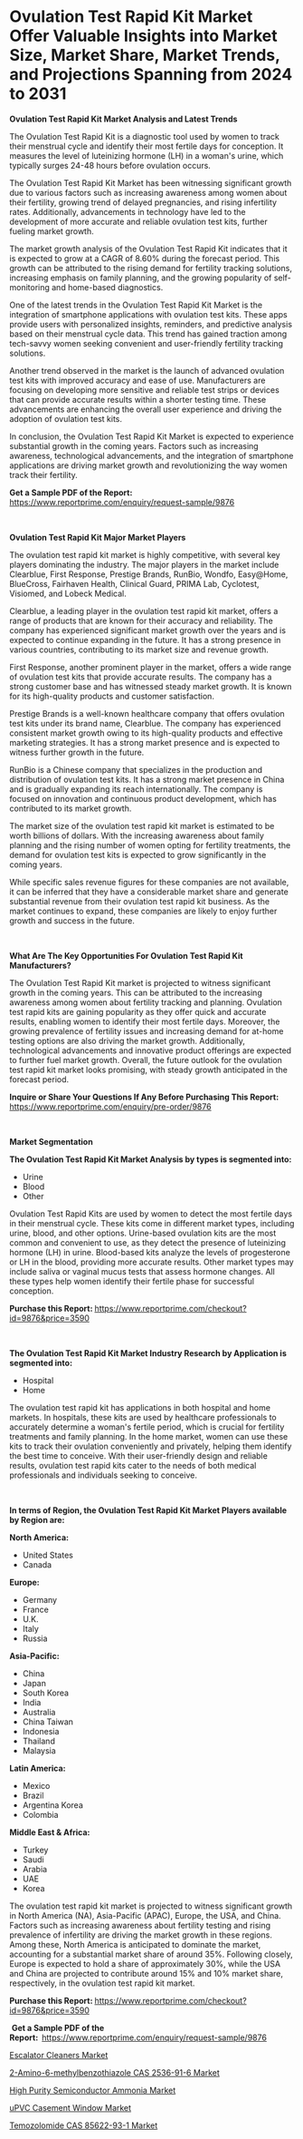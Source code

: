 <p><h1>Ovulation Test Rapid Kit Market Offer Valuable Insights into Market Size, Market Share, Market Trends, and Projections Spanning from 2024 to 2031</h1></p><p><strong>Ovulation Test Rapid Kit Market Analysis and Latest Trends</strong></p>
<p><p>The Ovulation Test Rapid Kit is a diagnostic tool used by women to track their menstrual cycle and identify their most fertile days for conception. It measures the level of luteinizing hormone (LH) in a woman's urine, which typically surges 24-48 hours before ovulation occurs.</p><p>The Ovulation Test Rapid Kit Market has been witnessing significant growth due to various factors such as increasing awareness among women about their fertility, growing trend of delayed pregnancies, and rising infertility rates. Additionally, advancements in technology have led to the development of more accurate and reliable ovulation test kits, further fueling market growth.</p><p>The market growth analysis of the Ovulation Test Rapid Kit indicates that it is expected to grow at a CAGR of 8.60% during the forecast period. This growth can be attributed to the rising demand for fertility tracking solutions, increasing emphasis on family planning, and the growing popularity of self-monitoring and home-based diagnostics.</p><p>One of the latest trends in the Ovulation Test Rapid Kit Market is the integration of smartphone applications with ovulation test kits. These apps provide users with personalized insights, reminders, and predictive analysis based on their menstrual cycle data. This trend has gained traction among tech-savvy women seeking convenient and user-friendly fertility tracking solutions.</p><p>Another trend observed in the market is the launch of advanced ovulation test kits with improved accuracy and ease of use. Manufacturers are focusing on developing more sensitive and reliable test strips or devices that can provide accurate results within a shorter testing time. These advancements are enhancing the overall user experience and driving the adoption of ovulation test kits.</p><p>In conclusion, the Ovulation Test Rapid Kit Market is expected to experience substantial growth in the coming years. Factors such as increasing awareness, technological advancements, and the integration of smartphone applications are driving market growth and revolutionizing the way women track their fertility.</p></p>
<p><strong>Get a Sample PDF of the Report:&nbsp;</strong> <a href="https://www.reportprime.com/enquiry/request-sample/9876">https://www.reportprime.com/enquiry/request-sample/9876</a></p>
<p>&nbsp;</p>
<p><strong>Ovulation Test Rapid Kit Major Market Players</strong></p>
<p><p>The ovulation test rapid kit market is highly competitive, with several key players dominating the industry. The major players in the market include Clearblue, First Response, Prestige Brands, RunBio, Wondfo, Easy@Home, BlueCross, Fairhaven Health, Clinical Guard, PRIMA Lab, Cyclotest, Visiomed, and Lobeck Medical.</p><p>Clearblue, a leading player in the ovulation test rapid kit market, offers a range of products that are known for their accuracy and reliability. The company has experienced significant market growth over the years and is expected to continue expanding in the future. It has a strong presence in various countries, contributing to its market size and revenue growth.</p><p>First Response, another prominent player in the market, offers a wide range of ovulation test kits that provide accurate results. The company has a strong customer base and has witnessed steady market growth. It is known for its high-quality products and customer satisfaction. </p><p>Prestige Brands is a well-known healthcare company that offers ovulation test kits under its brand name, Clearblue. The company has experienced consistent market growth owing to its high-quality products and effective marketing strategies. It has a strong market presence and is expected to witness further growth in the future.</p><p>RunBio is a Chinese company that specializes in the production and distribution of ovulation test kits. It has a strong market presence in China and is gradually expanding its reach internationally. The company is focused on innovation and continuous product development, which has contributed to its market growth.</p><p>The market size of the ovulation test rapid kit market is estimated to be worth billions of dollars. With the increasing awareness about family planning and the rising number of women opting for fertility treatments, the demand for ovulation test kits is expected to grow significantly in the coming years.</p><p>While specific sales revenue figures for these companies are not available, it can be inferred that they have a considerable market share and generate substantial revenue from their ovulation test rapid kit business. As the market continues to expand, these companies are likely to enjoy further growth and success in the future.</p></p>
<p>&nbsp;</p>
<p><strong>What Are The Key Opportunities For Ovulation Test Rapid Kit Manufacturers?</strong></p>
<p><p>The Ovulation Test Rapid Kit market is projected to witness significant growth in the coming years. This can be attributed to the increasing awareness among women about fertility tracking and planning. Ovulation test rapid kits are gaining popularity as they offer quick and accurate results, enabling women to identify their most fertile days. Moreover, the growing prevalence of fertility issues and increasing demand for at-home testing options are also driving the market growth. Additionally, technological advancements and innovative product offerings are expected to further fuel market growth. Overall, the future outlook for the ovulation test rapid kit market looks promising, with steady growth anticipated in the forecast period.</p></p>
<p><strong>Inquire or Share Your Questions If Any Before Purchasing This Report:</strong> <a href="https://www.reportprime.com/enquiry/pre-order/9876">https://www.reportprime.com/enquiry/pre-order/9876</a></p>
<p>&nbsp;</p>
<p><strong>Market Segmentation</strong></p>
<p><strong>The Ovulation Test Rapid Kit Market Analysis by types is segmented into:</strong></p>
<p><ul><li>Urine</li><li>Blood</li><li>Other</li></ul></p>
<p><p>Ovulation Test Rapid Kits are used by women to detect the most fertile days in their menstrual cycle. These kits come in different market types, including urine, blood, and other options. Urine-based ovulation kits are the most common and convenient to use, as they detect the presence of luteinizing hormone (LH) in urine. Blood-based kits analyze the levels of progesterone or LH in the blood, providing more accurate results. Other market types may include saliva or vaginal mucus tests that assess hormone changes. All these types help women identify their fertile phase for successful conception.</p></p>
<p><strong>Purchase this Report:&nbsp;</strong><a href="https://www.reportprime.com/checkout?id=9876&price=3590">https://www.reportprime.com/checkout?id=9876&price=3590</a></p>
<p>&nbsp;</p>
<p><strong>The Ovulation Test Rapid Kit Market Industry Research by Application is segmented into:</strong></p>
<p><ul><li>Hospital</li><li>Home</li></ul></p>
<p><p>The ovulation test rapid kit has applications in both hospital and home markets. In hospitals, these kits are used by healthcare professionals to accurately determine a woman's fertile period, which is crucial for fertility treatments and family planning. In the home market, women can use these kits to track their ovulation conveniently and privately, helping them identify the best time to conceive. With their user-friendly design and reliable results, ovulation test rapid kits cater to the needs of both medical professionals and individuals seeking to conceive.</p></p>
<p>&nbsp;</p>
<p><strong>In terms of Region, the Ovulation Test Rapid Kit Market Players available by Region are:</strong></p>
<p>
    <p> <strong> North America: </strong>
        <ul>
            <li>United States</li>
            <li>Canada</li>
        </ul>
        </p> 
    <p> <strong> Europe: </strong>
        <ul>
            <li>Germany</li>
            <li>France</li>
            <li>U.K.</li>
            <li>Italy</li>
            <li>Russia</li>
        </ul>
        </p> 
    <p> <strong> Asia-Pacific: </strong>
        <ul>
            <li>China</li>
            <li>Japan</li>
            <li>South Korea</li>
            <li>India</li>
            <li>Australia</li>
            <li>China Taiwan</li>
            <li>Indonesia</li>
            <li>Thailand</li>
            <li>Malaysia</li>
        </ul>
        </p> 
    <p> <strong> Latin America: </strong>
        <ul>
            <li>Mexico</li>
            <li>Brazil</li>
            <li>Argentina Korea</li>
            <li>Colombia</li>
        </ul>
        </p> 
    <p> <strong> Middle East & Africa: </strong>
        <ul>
            <li>Turkey</li>
            <li>Saudi</li>
            <li>Arabia</li>
            <li>UAE</li>
            <li>Korea</li>
        </ul>
    </p>
    </p>
<p><p>The ovulation test rapid kit market is projected to witness significant growth in North America (NA), Asia-Pacific (APAC), Europe, the USA, and China. Factors such as increasing awareness about fertility testing and rising prevalence of infertility are driving the market growth in these regions. Among these, North America is anticipated to dominate the market, accounting for a substantial market share of around 35%. Following closely, Europe is expected to hold a share of approximately 30%, while the USA and China are projected to contribute around 15% and 10% market share, respectively, in the ovulation test rapid kit market.</p></p>
<p><strong>Purchase this Report: </strong><a href="https://www.reportprime.com/checkout?id=9876&price=3590">https://www.reportprime.com/checkout?id=9876&price=3590</a></p>
<p>&nbsp;<strong>Get a Sample PDF of the Report:&nbsp;&nbsp;</strong><a href="https://www.reportprime.com/enquiry/request-sample/9876">https://www.reportprime.com/enquiry/request-sample/9876</a></p>
<p><strong></strong></p>
<p><p><a href="https://medium.com/@haileeward2023/escalator-cleaners-market-research-report-its-history-and-forecast-2024-to-2031-d5551a54fefe">Escalator Cleaners Market</a></p><p><a href="https://medium.com/@haileeward2023/2-amino-6-methylbenzothiazole-cas-2536-91-6-market-comprehensive-assessment-by-type-application-57e57ab2bd59">2-Amino-6-methylbenzothiazole CAS 2536-91-6 Market</a></p><p><a href="https://medium.com/@haileeward2023/high-purity-semiconductor-ammonia-market-size-and-market-trends-complete-industry-overview-2024-a2d492d8bb26">High Purity Semiconductor Ammonia Market</a></p><p><a href="https://medium.com/@haileeward2023/upvc-casement-window-market-competitive-analysis-market-trends-and-forecast-to-2031-5934a7783b00">uPVC Casement Window Market</a></p><p><a href="https://medium.com/@haileeward2023/temozolomide-cas-85622-93-1-market-trends-and-market-analysis-forecasted-for-period-2024-2031-a8e0cb7a1075">Temozolomide CAS 85622-93-1 Market</a></p></p>